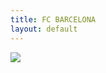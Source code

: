 ```yaml
---
title: FC BARCELONA 
layout: default 
---
```


<img src="https://www.acb.com/docs/descarga/cabeceras/202425/Barc%CC%A7a.jpg">
